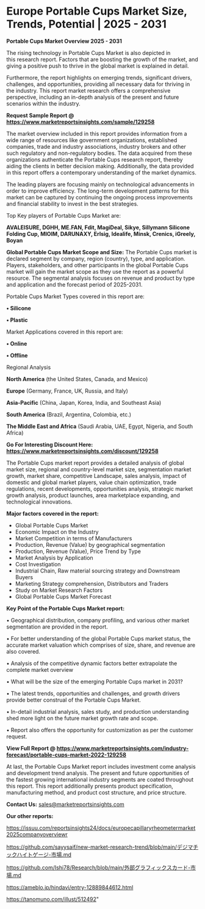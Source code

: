 # Europe Portable Cups Market Size, Trends, Potential | 2025 - 2031

<Strong> Portable Cups Market Overview 2025 - 2031</strong>

The rising technology in Portable Cups Market is also depicted in this research report. Factors that are boosting the growth of the market, and giving a positive push to thrive in the global market is explained in detail.

Furthermore, the report highlights on emerging trends, significant drivers, challenges, and opportunities, providing all necessary data for thriving in the industry. This report market research offers a comprehensive perspective, including an in-depth analysis of the present and future scenarios within the industry.

<strong>Request Sample Report @ <a href=https://www.marketreportsinsights.com/sample/129258>https://www.marketreportsinsights.com/sample/129258</a></strong>

The market overview included in this report provides information from a wide range of resources like government organizations, established companies, trade and industry associations, industry brokers and other such regulatory and non-regulatory bodies. The data acquired from these organizations authenticate the Portable Cups research report, thereby aiding the clients in better decision making. Additionally, the data provided in this report offers a contemporary understanding of the market dynamics.

The leading players are focusing mainly on technological advancements in order to improve efficiency. The long-term development patterns for this market can be captured by continuing the ongoing process improvements and financial stability to invest in the best strategies.

Top Key players of Portable Cups Market are:

<strong>AVALEISURE, DGHH, ME.FAN, Fdit, MagiDeal, Sikye, Sillymann Silicone Folding Cup, MIOIM, DARUNAXY, Erlsig, Idealife, Minsk, Crenics, iGreely, Boyan</strong>

<strong><b>Global Portable Cups Market Scope and Size:</b></strong>
The Portable Cups market is declared segment by company, region (country), type, and application. Players, stakeholders, and other participants in the global Portable Cups market will gain the market scope as they use the report as a powerful resource. The segmental analysis focuses on revenue and product by type and application and the forecast period of 2025-2031.

Portable Cups Market Types covered in this report are:

<strong>• Silicone

• Plastic</strong>

Market Applications covered in this report are:

<strong>• Online

• Offline</strong> 

Regional Analysis

<strong>North America</strong> (the United States, Canada, and Mexico)

<strong>Europe</strong> (Germany, France, UK, Russia, and Italy)

<strong>Asia-Pacific</strong> (China, Japan, Korea, India, and Southeast Asia)

<strong>South America</strong> (Brazil, Argentina, Colombia, etc.)

<strong>The Middle East and Africa</strong> (Saudi Arabia, UAE, Egypt, Nigeria, and South Africa)

<strong>Go For Interesting Discount Here: <a href=https://www.marketreportsinsights.com/discount/129258>https://www.marketreportsinsights.com/discount/129258</a></strong>

The Portable Cups market report provides a detailed analysis of global market size, regional and country-level market size, segmentation market growth, market share, competitive Landscape, sales analysis, impact of domestic and global market players, value chain optimization, trade regulations, recent developments, opportunities analysis, strategic market growth analysis, product launches, area marketplace expanding, and technological innovations.

<strong><b>Major factors covered in the report:</b></strong>
<ul>
  <li>Global Portable Cups Market </li>
  <li>Economic Impact on the Industry</li>
  <li>Market Competition in terms of Manufacturers</li>
  <li>Production, Revenue (Value) by geographical segmentation</li>
  <li>Production, Revenue (Value), Price Trend by Type</li>
  <li>Market Analysis by Application</li>
  <li>Cost Investigation</li>
  <li>Industrial Chain, Raw material sourcing strategy and Downstream Buyers</li>
  <li>Marketing Strategy comprehension, Distributors and Traders</li>
  <li>Study on Market Research Factors</li>
  <li>Global Portable Cups Market Forecast</li>
</ul>

<strong><b>Key Point of the Portable Cups Market report:</b></strong>

• Geographical distribution, company profiling, and various other market segmentation are provided in the report.

• For better understanding of the global Portable Cups market status, the accurate market valuation which comprises of size, share, and revenue are also covered.

• Analysis of the competitive dynamic factors better extrapolate the complete market overview

• What will be the size of the emerging Portable Cups market in 2031?

• The latest trends, opportunities and challenges, and growth drivers provide better construal of the Portable Cups Market.

• In-detail industrial analysis, sales study, and production understanding shed more light on the future market growth rate and scope.

• Report also offers the opportunity for customization as per the customer request.

<strong><b>View Full Report @ <a href=https://www.marketreportsinsights.com/industry-forecast/portable-cups-market-2022-129258>https://www.marketreportsinsights.com/industry-forecast/portable-cups-market-2022-129258</a></b></strong>


At last, the Portable Cups Market report includes investment come analysis and development trend analysis. The present and future opportunities of the fastest growing international industry segments are coated throughout this report. This report additionally presents product specification, manufacturing method, and product cost structure, and price structure.

<strong>Contact Us:</strong>
sales@marketreportsinsights.com

<strong>Our other reports:</strong>

<a href=https://issuu.com/reportsinsights24/docs/europecapillaryrheometermarket2025companyoverviewr>https://issuu.com/reportsinsights24/docs/europecapillaryrheometermarket2025companyoverviewr</a>

<a href=https://github.com/sayysaif/new-market-research-trend/blob/main/デジマチックハイトゲージ-市場.md>https://github.com/sayysaif/new-market-research-trend/blob/main/デジマチックハイトゲージ-市場.md</a>

<a href=https://github.com/Ishi78/Research/blob/main/外部グラフィックスカード-市場.md>https://github.com/Ishi78/Research/blob/main/外部グラフィックスカード-市場.md</a>

<a href=https://ameblo.jp/hindavi/entry-12889844612.html>https://ameblo.jp/hindavi/entry-12889844612.html</a>

<a href=https://tanomuno.com/illust/512492>https://tanomuno.com/illust/512492</a>"
